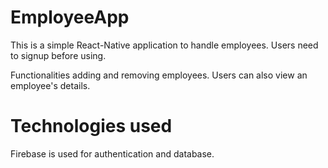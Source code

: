 # EmployeeApp
This is a simple React-Native application to handle employees. Users need to signup before using. 

Functionalities adding and removing employees. Users can also view an employee's details. 

# Technologies used
Firebase is used for authentication and database. 
